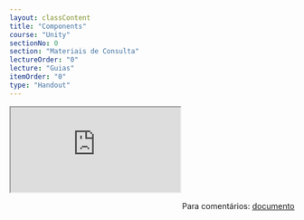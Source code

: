 ```yaml
---
layout: classContent
title: "Components"
course: "Unity"
sectionNo: 0
section: "Materiais de Consulta"
lectureOrder: "0"
lecture: "Guias"
itemOrder: "0"
type: "Handout"
---
```


<iframe src="https://docs.google.com/document/d/e/2PACX-1vQ81PpQtRyTT8DjCO9KfNrElwgRuLmYtP-tqZ31xHYk_toIUnEV7wldDwNeiw9kDmrUwEvug9Y_TRKM/pub?embedded=true"></iframe>

<span style="float:right">Para comentários: [documento](https://docs.google.com/document/d/1CLiKmiP3rDglV0whMC1NsxSsPGzug_pM5Y--MWr744g/edit?usp=sharing)</span>
